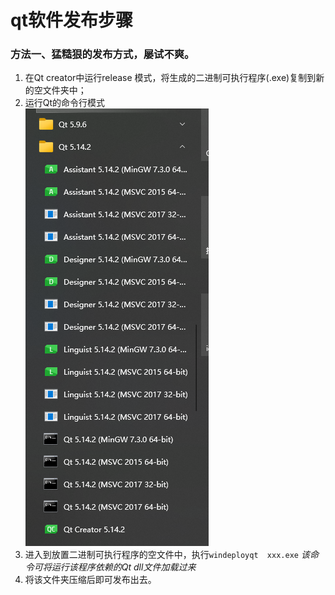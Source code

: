 # qt软件发布步骤



### 方法一、猛糙狠的发布方式，屡试不爽。

1. 在Qt creator中运行release 模式，将生成的二进制可执行程序(.exe)复制到新的空文件夹中；
2. 运行Qt的命令行模式<br>![image-20210507105453145](..\img\image-20210507105453145.png)
3. 进入到放置二进制可执行程序的空文件中，执行`windeployqt  xxx.exe` *该命令可将运行该程序依赖的Qt dll文件加载过来*
4. 将该文件夹压缩后即可发布出去。